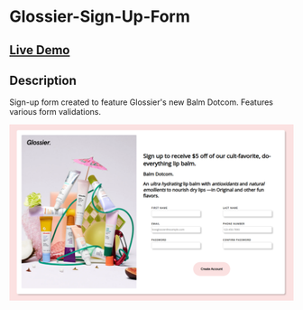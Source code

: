 # Glossier-Sign-Up-Form

## [Live Demo](https://linmelissa.github.io/Glossier-Sign-Up-Form/)

## Description
Sign-up form created to feature Glossier's new Balm Dotcom. Features various form validations.

<p align="center">
  <img src="/images/preview.png">
</p>

